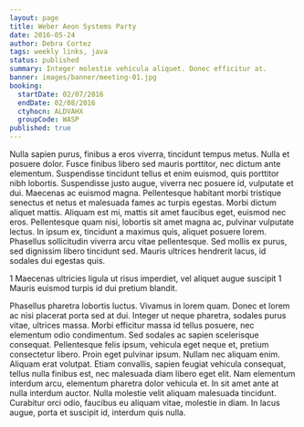 ```yaml
---
layout: page
title: Weber Aeon Systems Party
date: 2016-05-24
author: Debra Cortez
tags: weekly links, java
status: published
summary: Integer molestie vehicula aliquet. Donec efficitur at.
banner: images/banner/meeting-01.jpg
booking:
  startDate: 02/07/2016
  endDate: 02/08/2016
  ctyhocn: ALDVAHX
  groupCode: WASP
published: true
---
```

Nulla sapien purus, finibus a eros viverra, tincidunt tempus metus. Nulla et posuere dolor. Fusce finibus libero sed mauris porttitor, nec dictum ante elementum. Suspendisse tincidunt tellus et enim euismod, quis porttitor nibh lobortis. Suspendisse justo augue, viverra nec posuere id, vulputate et dui. Maecenas ac euismod magna. Pellentesque habitant morbi tristique senectus et netus et malesuada fames ac turpis egestas. Morbi dictum aliquet mattis. Aliquam est mi, mattis sit amet faucibus eget, euismod nec eros. Pellentesque quam nisi, lobortis sit amet magna ac, pulvinar vulputate lectus. In ipsum ex, tincidunt a maximus quis, aliquet posuere lorem. Phasellus sollicitudin viverra arcu vitae pellentesque. Sed mollis ex purus, sed dignissim libero tincidunt sed. Mauris ultrices hendrerit lacus, id sodales dui egestas quis.

1 Maecenas ultricies ligula ut risus imperdiet, vel aliquet augue suscipit
1 Mauris euismod turpis id dui pretium blandit.

Phasellus pharetra lobortis luctus. Vivamus in lorem quam. Donec et lorem ac nisi placerat porta sed at dui. Integer ut neque pharetra, sodales purus vitae, ultrices massa. Morbi efficitur massa id tellus posuere, nec elementum odio condimentum. Sed sodales ac sapien scelerisque consequat. Pellentesque felis ipsum, vehicula eget neque et, pretium consectetur libero. Proin eget pulvinar ipsum. Nullam nec aliquam enim. Aliquam erat volutpat. Etiam convallis, sapien feugiat vehicula consequat, tellus nulla finibus est, nec malesuada diam libero eget elit. Nam elementum interdum arcu, elementum pharetra dolor vehicula et. In sit amet ante at nulla interdum auctor. Nulla molestie velit aliquam malesuada tincidunt. Curabitur orci odio, faucibus eu aliquam vitae, molestie in diam. In lacus augue, porta et suscipit id, interdum quis nulla.
